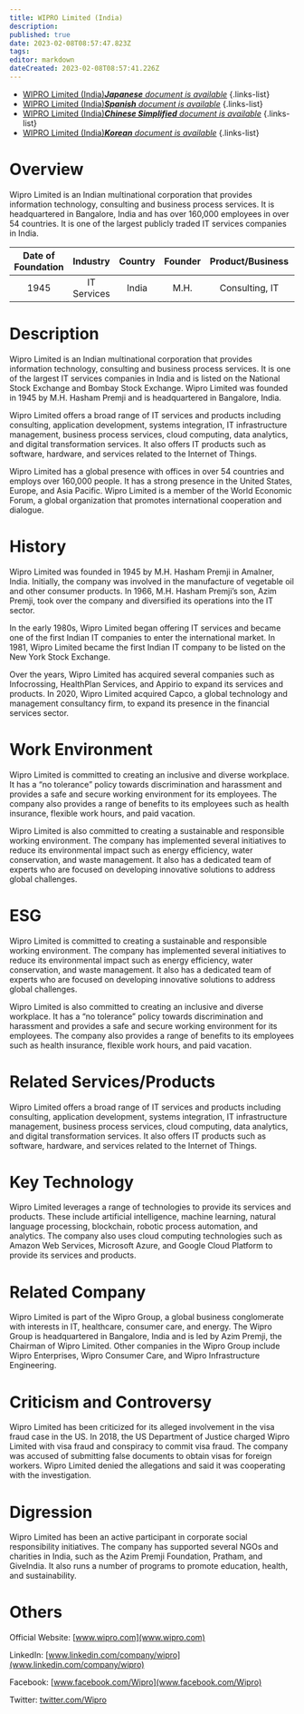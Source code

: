 ```yaml
---
title: WIPRO Limited (India)
description: 
published: true
date: 2023-02-08T08:57:47.823Z
tags: 
editor: markdown
dateCreated: 2023-02-08T08:57:41.226Z
---
```


- [WIPRO Limited (India)***Japanese** document is available*](/ja/Knowledge-base/Dictionary/Company/wipro-limited-india)
{.links-list}
- [WIPRO Limited (India)***Spanish** document is available*](/es/Knowledge-base/Dictionary/Company/wipro-limited-india)
{.links-list}
- [WIPRO Limited (India)***Chinese Simplified** document is available*](/zh/Knowledge-base/Dictionary/Company/wipro-limited-india)
{.links-list}
- [WIPRO Limited (India)***Korean** document is available*](/ko/Knowledge-base/Dictionary/Company/wipro-limited-india)
{.links-list}


# Overview

Wipro Limited is an Indian multinational corporation that provides information technology, consulting and business process services. It is headquartered in Bangalore, India and has over 160,000 employees in over 54 countries. It is one of the largest publicly traded IT services companies in India.

| Date of Foundation |  Industry  | Country  | Founder  | Product/Business  | Number of Employees  | Location of Headquarters  | Company Website  |
| :----------------: | :--------: | :------: | :------: | :---------------: | :------------------: | :---------------------: | :---------------: |
|      1945          | IT Services |  India   |  M.H.  |  Consulting, IT   |      160,000+       |         Bangalore       |  www.wipro.com    |


# Description

Wipro Limited is an Indian multinational corporation that provides information technology, consulting and business process services. It is one of the largest IT services companies in India and is listed on the National Stock Exchange and Bombay Stock Exchange. Wipro Limited was founded in 1945 by M.H. Hasham Premji and is headquartered in Bangalore, India.

Wipro Limited offers a broad range of IT services and products including consulting, application development, systems integration, IT infrastructure management, business process services, cloud computing, data analytics, and digital transformation services. It also offers IT products such as software, hardware, and services related to the Internet of Things.

Wipro Limited has a global presence with offices in over 54 countries and employs over 160,000 people. It has a strong presence in the United States, Europe, and Asia Pacific. Wipro Limited is a member of the World Economic Forum, a global organization that promotes international cooperation and dialogue.

# History

Wipro Limited was founded in 1945 by M.H. Hasham Premji in Amalner, India. Initially, the company was involved in the manufacture of vegetable oil and other consumer products. In 1966, M.H. Hasham Premji’s son, Azim Premji, took over the company and diversified its operations into the IT sector.

In the early 1980s, Wipro Limited began offering IT services and became one of the first Indian IT companies to enter the international market. In 1981, Wipro Limited became the first Indian IT company to be listed on the New York Stock Exchange.

Over the years, Wipro Limited has acquired several companies such as Infocrossing, HealthPlan Services, and Appirio to expand its services and products. In 2020, Wipro Limited acquired Capco, a global technology and management consultancy firm, to expand its presence in the financial services sector.

# Work Environment

Wipro Limited is committed to creating an inclusive and diverse workplace. It has a “no tolerance” policy towards discrimination and harassment and provides a safe and secure working environment for its employees. The company also provides a range of benefits to its employees such as health insurance, flexible work hours, and paid vacation.

Wipro Limited is also committed to creating a sustainable and responsible working environment. The company has implemented several initiatives to reduce its environmental impact such as energy efficiency, water conservation, and waste management. It also has a dedicated team of experts who are focused on developing innovative solutions to address global challenges.

# ESG

Wipro Limited is committed to creating a sustainable and responsible working environment. The company has implemented several initiatives to reduce its environmental impact such as energy efficiency, water conservation, and waste management. It also has a dedicated team of experts who are focused on developing innovative solutions to address global challenges.

Wipro Limited is also committed to creating an inclusive and diverse workplace. It has a “no tolerance” policy towards discrimination and harassment and provides a safe and secure working environment for its employees. The company also provides a range of benefits to its employees such as health insurance, flexible work hours, and paid vacation.

# Related Services/Products

Wipro Limited offers a broad range of IT services and products including consulting, application development, systems integration, IT infrastructure management, business process services, cloud computing, data analytics, and digital transformation services. It also offers IT products such as software, hardware, and services related to the Internet of Things.

# Key Technology

Wipro Limited leverages a range of technologies to provide its services and products. These include artificial intelligence, machine learning, natural language processing, blockchain, robotic process automation, and analytics. The company also uses cloud computing technologies such as Amazon Web Services, Microsoft Azure, and Google Cloud Platform to provide its services and products.

# Related Company

Wipro Limited is part of the Wipro Group, a global business conglomerate with interests in IT, healthcare, consumer care, and energy. The Wipro Group is headquartered in Bangalore, India and is led by Azim Premji, the Chairman of Wipro Limited. Other companies in the Wipro Group include Wipro Enterprises, Wipro Consumer Care, and Wipro Infrastructure Engineering.

# Criticism and Controversy

Wipro Limited has been criticized for its alleged involvement in the visa fraud case in the US. In 2018, the US Department of Justice charged Wipro Limited with visa fraud and conspiracy to commit visa fraud. The company was accused of submitting false documents to obtain visas for foreign workers. Wipro Limited denied the allegations and said it was cooperating with the investigation.

# Digression

Wipro Limited has been an active participant in corporate social responsibility initiatives. The company has supported several NGOs and charities in India, such as the Azim Premji Foundation, Pratham, and GiveIndia. It also runs a number of programs to promote education, health, and sustainability.

# Others

Official Website: [www.wipro.com](www.wipro.com)

LinkedIn: [www.linkedin.com/company/wipro](www.linkedin.com/company/wipro)

Facebook: [www.facebook.com/Wipro](www.facebook.com/Wipro)

Twitter: [twitter.com/Wipro](twitter.com/Wipro)